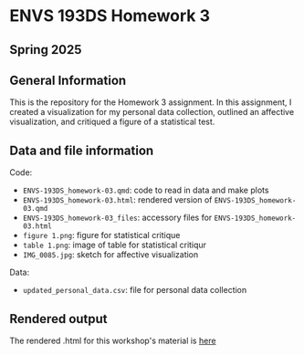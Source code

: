 # ENVS 193DS Homework 3

## Spring 2025

## General Information

This is the repository for the Homework 3 assignment. In this assignment, I created a visualization for my personal data collection, outlined an affective visualization, and critiqued a figure of a statistical test. 

## Data and file information

Code:
- `ENVS-193DS_homework-03.qmd`: code to read in data and make plots
- `ENVS-193DS_homework-03.html`: rendered version of `ENVS-193DS_homework-03.qmd`
- `ENVS-193DS_homework-03_files`: accessory files for `ENVS-193DS_homework-03.html`
- `figure 1.png`: figure for statistical critique
- `table 1.png`: image of table for statistical critiqur
- `IMG_0085.jpg`: sketch for affective visualization

Data:
- `updated_personal_data.csv`: file for personal data collection

## Rendered output

The rendered .html for this workshop's material is [here](https://ellieschomberg.github.io/ENVS-193DS_homework-03/code/ENVS-193DS_homework-03.html)
